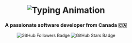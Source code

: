 <h1 align="center">
    <img src="https://readme-typing-svg.herokuapp.com/?font=Righteous&size=35&center=true&vCenter=true&width=500&height=70&duration=4000&lines=Hi+There!+%F0%9F%91%8B;+I'm+Nada+Ben+Khaled!" alt="Typing Animation" />
</h1>

<h3 align="center">A passionate software developer from Canada <span>&#127464;&#127462;</span></h3>

<p align="center">
    <img src="https://img.shields.io/github/followers/your-username?label=Follow&style=social" alt="GitHub Followers Badge" />
    <img src="https://img.shields.io/github/stars/your-username?label=Stars&style=social" alt="GitHub Stars Badge" />
</p>

<br/>
